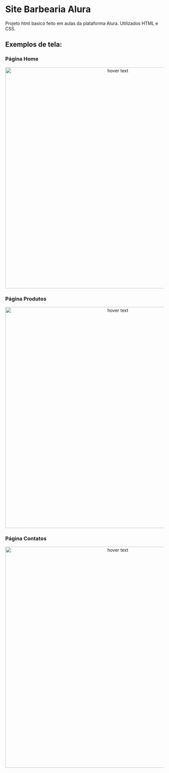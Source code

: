 # Site Barbearia Alura
Projeto html basico feito em aulas da plataforma Alura.
Utilizados HTML e CSS.

## Exemplos de tela:
### Página Home

<p align="center">
  <img src="https://user-images.githubusercontent.com/50460593/186920621-1e1c94ee-92e6-499b-817a-76d0eee83931.jpg" width="700" title="hover text"> 
</p>

### Página Produtos

<p align="center">
  <img src="https://user-images.githubusercontent.com/50460593/186920625-7463bbd9-2161-48a1-a668-dff6d439b517.jpg" width="700" title="hover text"> 
</p>

### Página Contatos

<p align="center">
  <img src="https://user-images.githubusercontent.com/50460593/186920627-6902d952-063c-4446-8618-94c5aaeab85f.jpg" width="700" title="hover text"> 
</p>
